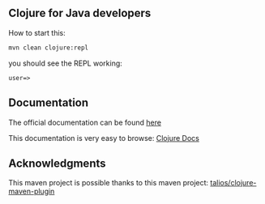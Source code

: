 Clojure for Java developers
--------

How to start this:

```bash
mvn clean clojure:repl
```

you should see the REPL working:

```
user=>
```

## Documentation

The official documentation can be found [here](http://clojure.github.io/clojure/)

This documentation is very easy to browse: [Clojure Docs](https://clojuredocs.org/)

## Acknowledgments

This maven project is possible thanks to this maven project: [talios/clojure-maven-plugin](https://github.com/talios/clojure-maven-plugin)
